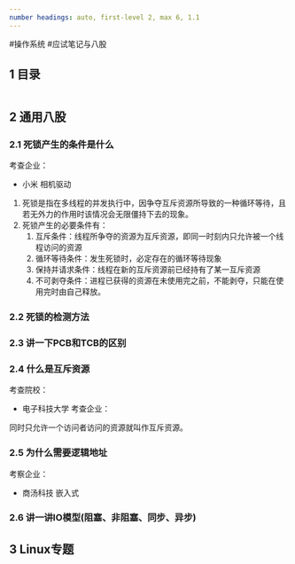 ```yaml
---
number headings: auto, first-level 2, max 6, 1.1
---
```

#操作系统 #应试笔记与八股 

## 1 目录

```toc
```

## 2 通用八股

### 2.1 死锁产生的条件是什么

考查企业：
- 小米 相机驱动

1. 死锁是指在多线程的并发执行中，因争夺互斥资源所导致的一种循环等待，且若无外力的作用时该情况会无限僵持下去的现象。
2. 死锁产生的必要条件有：
	1. 互斥条件：线程所争夺的资源为互斥资源，即同一时刻内只允许被一个线程访问的资源
	2. 循环等待条件：发生死锁时，必定存在的循环等待现象
	3. 保持并请求条件：线程在新的互斥资源前已经持有了某一互斥资源
	4. 不可剥夺条件：进程已获得的资源在未使用完之前，不能剥夺，只能在使用完时由自己释放。

### 2.2 死锁的检测方法



### 2.3 讲一下PCB和TCB的区别



### 2.4 什么是互斥资源

考查院校：
- 电子科技大学
考查企业：

同时只允许一个访问者访问的资源就叫作互斥资源。

### 2.5 为什么需要逻辑地址

考察企业：
- 商汤科技 嵌入式

### 2.6 讲一讲IO模型(阻塞、非阻塞、同步、异步)





## 3 Linux专题



